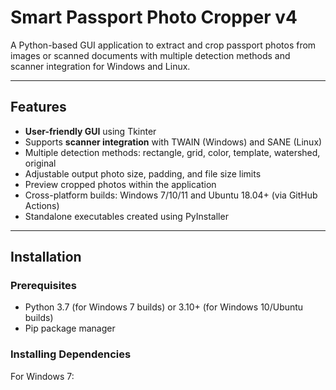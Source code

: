 # Smart Passport Photo Cropper v4

A Python-based GUI application to extract and crop passport photos from images or scanned documents with multiple detection methods and scanner integration for Windows and Linux.

---

## Features

- **User-friendly GUI** using Tkinter
- Supports **scanner integration** with TWAIN (Windows) and SANE (Linux)
- Multiple detection methods: rectangle, grid, color, template, watershed, original
- Adjustable output photo size, padding, and file size limits
- Preview cropped photos within the application
- Cross-platform builds: Windows 7/10/11 and Ubuntu 18.04+ (via GitHub Actions)
- Standalone executables created using PyInstaller

---

## Installation

### Prerequisites

- Python 3.7 (for Windows 7 builds) or 3.10+ (for Windows 10/Ubuntu builds)
- Pip package manager

### Installing Dependencies

For Windows 7:

